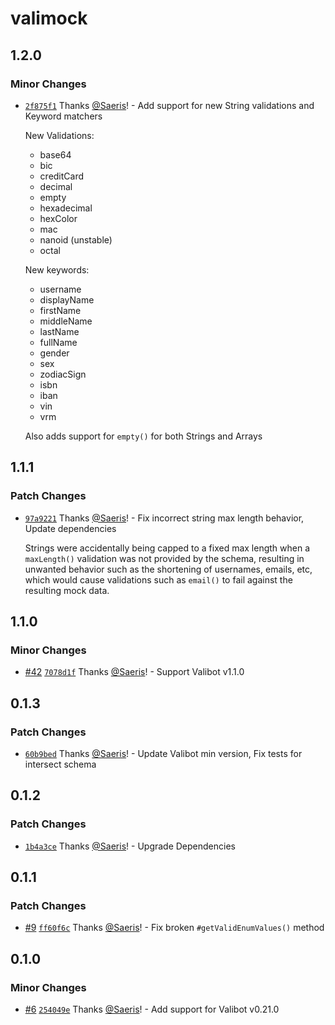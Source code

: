 # valimock

## 1.2.0

### Minor Changes

- [`2f875f1`](https://github.com/Saeris/valimock/commit/2f875f12e96fd4694063bf16cbd97ae6d0d58809) Thanks [@Saeris](https://github.com/Saeris)! - Add support for new String validations and Keyword matchers

  New Validations:

  - base64
  - bic
  - creditCard
  - decimal
  - empty
  - hexadecimal
  - hexColor
  - mac
  - nanoid (unstable)
  - octal

  New keywords:

  - username
  - displayName
  - firstName
  - middleName
  - lastName
  - fullName
  - gender
  - sex
  - zodiacSign
  - isbn
  - iban
  - vin
  - vrm

  Also adds support for `empty()` for both Strings and Arrays

## 1.1.1

### Patch Changes

- [`97a9221`](https://github.com/Saeris/valimock/commit/97a9221bc8efd8a3306d830c130e7f19d08171c7) Thanks [@Saeris](https://github.com/Saeris)! - Fix incorrect string max length behavior, Update dependencies

  Strings were accidentally being capped to a fixed max length when a `maxLength()` validation was not provided by the schema, resulting in unwanted behavior such as the shortening of usernames, emails, etc, which would cause validations such as `email()` to fail against the resulting mock data.

## 1.1.0

### Minor Changes

- [#42](https://github.com/Saeris/valimock/pull/42) [`7078d1f`](https://github.com/Saeris/valimock/commit/7078d1f752c11578bbf5dbe13a81aa1551eb5cfb) Thanks [@Saeris](https://github.com/Saeris)! - Support Valibot v1.1.0

## 0.1.3

### Patch Changes

- [`60b9bed`](https://github.com/Saeris/valimock/commit/60b9bedc477dd2356a4f1439e3aa97fa042c94d3) Thanks [@Saeris](https://github.com/Saeris)! - Update Valibot min version, Fix tests for intersect schema

## 0.1.2

### Patch Changes

- [`1b4a3ce`](https://github.com/Saeris/valimock/commit/1b4a3ce8ecc796d5a2a4fd1a6d8b212efbdde4f0) Thanks [@Saeris](https://github.com/Saeris)! - Upgrade Dependencies

## 0.1.1

### Patch Changes

- [#9](https://github.com/Saeris/valimock/pull/9) [`ff60f6c`](https://github.com/Saeris/valimock/commit/ff60f6ca8a3185db426e928464bff8cb8c74e94e) Thanks [@Saeris](https://github.com/Saeris)! - Fix broken `#getValidEnumValues()` method

## 0.1.0

### Minor Changes

- [#6](https://github.com/Saeris/valimock/pull/6) [`254049e`](https://github.com/Saeris/valimock/commit/254049e0cc85045a74388bbce60353e06ca2dc0c) Thanks [@Saeris](https://github.com/Saeris)! - Add support for Valibot v0.21.0
